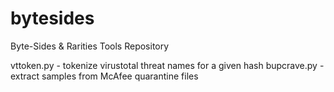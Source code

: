 bytesides
=========

Byte-Sides &amp; Rarities Tools Repository

vttoken.py - tokenize virustotal threat names for a given hash
bupcrave.py - extract samples from McAfee quarantine files

